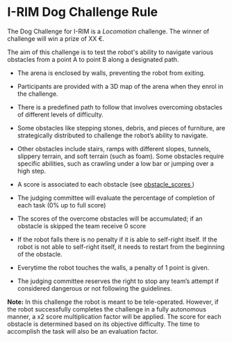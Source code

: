 # I-RIM Dog Challenge Rule
The Dog Challenge for I-RIM is a *Locomotion* challenge. The winner of challenge will win a prize of XX €.

The aim of this challenge is to test the robot's ability to navigate various obstacles from  a point A to point B along a designated path.

* The arena is enclosed by walls, preventing the robot from exiting. 

* Participants are provided with a 3D map of the arena when they enrol in the challenge.

* There is a predefined path to follow that involves overcoming obstacles of different levels of difficulty. 

* Some obstacles like stepping stones, debris, and pieces of furniture, are strategically distributed to challenge the robot’s ability to navigate.

* Other obstacles include stairs, ramps with different slopes, tunnels, slippery terrain, and soft terrain (such as foam). Some obstacles require specific abilities, such as crawling under a low bar or jumping over a high step.

* A score is associated to each obstacle (see <a href="docs/obstacle_scores.md">obstacle_scores </a>)

* The judging committee will evaluate the percentage of completion of each task (0% up to full score)

* The scores of the overcome obstacles will be accumulated; if an obstacle is skipped the team receive 0 score

* If the robot falls there is no penalty if it is able to self-right itself. If the robot is not able to self-right itself, it needs to restart from the beginning of the obstacle.

* Everytime the robot touches the walls, a penalty of 1 point is given. 

* The judging committee reserves the right to stop any team’s attempt if considered dangerous or not following the guidelines. 



**Note:** In this challenge the robot is meant to be tele-operated. However, if the robot successfully completes the challenge in a fully autonomous manner, a x2 score multiplication factor will be applied. The score for each obstacle is determined based on its objective difficulty. The time to accomplish the task will also be an evaluation factor.  
